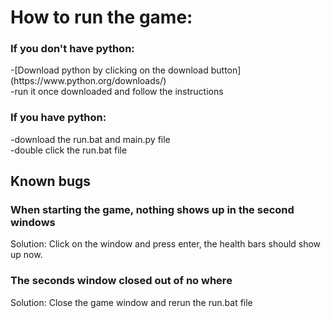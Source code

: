 <h1>How to run the game:</h1>

<h3>If you don't have python:</h3>
-[Download python by clicking on the download button](https://www.python.org/downloads/)
<br>
-run it once downloaded and follow the instructions

<h3>If you have python:</h3>
-download the run.bat and main.py file
<br>
-double click the run.bat file

<h2>Known bugs</h2>

<h3>When starting the game, nothing shows up in the second windows</h3>
Solution: Click on the window and press enter, the health bars should show up now.
<br>
<h3>The seconds window closed out of no where</h3>
Solution: Close the game window and rerun the run.bat file
